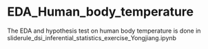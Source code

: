 # EDA_Human_body_temperature
The EDA and hypothesis test on human body temperature is done in sliderule_dsi_inferential_statistics_exercise_Yongjiang.ipynb
